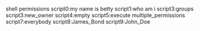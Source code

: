 shell permissions
script0:my name is betty
script1:who am i
script3:groups
script3:new_owner
script4:empty
script5:execute
multiple_permissions
script7:everybody
script8:James_Bond
script9:John_Doe
